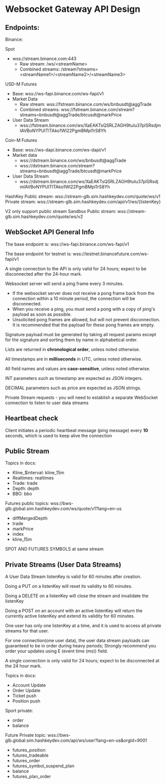 # Websocket Gateway API Design

## Endpoints:

Binance:

Spot

- wss://stream.binance.com:443
    - Raw stream: /ws/\<streamName>
    - Combined streams: /stream?streams=\<streamName1>/\<streamName2>/\<streamName3>

USD-M Futures

- Base: wss://ws-fapi.binance.com/ws-fapi/v1
- Market Data
    - Raw stream: wss://fstream.binance.com/ws/bnbusdt@aggTrade
    - Combined streams: wss://fstream.binance.com/stream?streams=bnbusdt@aggTrade/btcusdt@markPrice
- User Data Stream
    - wss://fstream.binance.com/ws/XaEAKTsQSRLZAGH9tuIu37plSRsdjmlAVBoNYPUITlTAko1WI22PgmBMpI1rS8Yh

Coin-M Futures

- Base: wss://ws-dapi.binance.com/ws-dapi/v1
- Market data
    - wss://dstream.binance.com/ws/bnbusdt@aggTrade
    - wss://dstream.binance.com/stream?streams=bnbusdt@aggTrade/btcusdt@markPrice
- User Data Stream
    - wss://dstream.binance.com/ws/XaEAKTsQSRLZAGH9tuIu37plSRsdjmlAVBoNYPUITlTAko1WI22PgmBMpI1rS8Yh

HashKey
Public stream: wss://stream-glb.sim.hashkeydev.com/quote/ws/v1
Private stream: wss://stream-glb.sim.hashkeydev.com/api/v1/ws/\{listenKey}

V2 only support public stream
Sandbox Public stream: wss://stream-glb.sim.hashkeydev.com/quote/ws/v2

## WebSocket API General Info

The base endpoint is: wss://ws-fapi.binance.com/ws-fapi/v1

The base endpoint for testnet is: wss://testnet.binancefuture.com/ws-fapi/v1

A single connection to the API is only valid for 24 hours; expect to be disconnected after the 24-hour mark.

Websocket server will send a ping frame every 3 minutes.

- If the websocket server does not receive a pong frame back from the connection within a 10 minute period, the connection will be disconnected.
- When you receive a ping, you must send a pong with a copy of ping's payload as soon as possible.
- Unsolicited pong frames are allowed, but will not prevent disconnection. It is recommended that the payload for these pong frames are empty.

Signature payload must be generated by taking all request params except for the signature and sorting them by name in alphabetical order.

Lists are returned in **chronological order**, unless noted otherwise.

All timestamps are in **milliseconds** in UTC, unless noted otherwise.

All field names and values are **case-sensitive**, unless noted otherwise.

INT parameters such as timestamp are expected as JSON integers.

DECIMAL parameters such as price are expected as JSON strings.

Private Stream requests - you will need to establish a separate WebSocket connection to listen to user data streams

## Heartbeat check

Client initiates a periodic heartbeat message (ping message) every **10** seconds, which is used to keep alive the connection

## Public Stream

Topics in docs:

- Kline_$interval: kline_15m
- Realtimes: realtimes
- Trade: trade
- Depth: depth
- BBO: bbo

Futures public topics: wss://bws-glb.global.sim.hashkeydev.com/ws/quote/v1?lang=en-us

- diffMergedDepth
- trade
- markPrice
- index
- kline_15m

SPOT AND FUTURES SYMBOLS at same stream

## Private Streams (User Data Streams)

A User Data Stream listenKey is valid for 60 minutes after creation.

Doing a PUT on a listenKey will reset its validity to 60 minutes.

Doing a DELETE on a listenKey will close the stream and invalidate the listenKey

Doing a POST on an account with an active listenKey will return the currently active listenKey and extend its validity for 60 minutes.

One user has only one listenKey at a time, and it is used to access all private streams for that user.

For one connection(one user data), the user data stream payloads can guaranteed to be in order during heavy periods; Strongly recommend you order your updates using E (event time (ms)) field.

A single connection is only valid for 24 hours; expect to be disconnected at the 24 hour mark.

Topics in docs:

- Account Update
- Order Update
- Ticket push
- Position push

Sport private:

- order
- balance

Future Private topic: wss://bws-glb.global.sim.hashkeydev.com/api/ws/user?lang=en-us&orgId=9001

- futures_position
- futures_tradeable
- futures_order
- futures_symbol_suspend_plan
- balance
- futures_plan_order